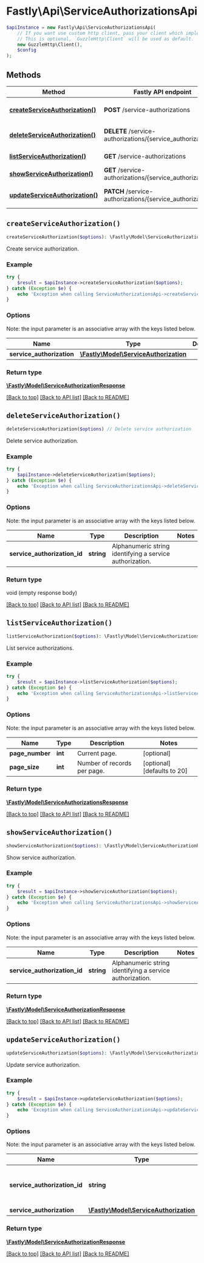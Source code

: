 # Fastly\Api\ServiceAuthorizationsApi


```php
$apiInstance = new Fastly\Api\ServiceAuthorizationsApi(
    // If you want use custom http client, pass your client which implements `GuzzleHttp\ClientInterface`.
    // This is optional, `GuzzleHttp\Client` will be used as default.
    new GuzzleHttp\Client(),
    $config
);
```

## Methods

Method | Fastly API endpoint | Description
------------- | ------------- | -------------
[**createServiceAuthorization()**](ServiceAuthorizationsApi.md#createServiceAuthorization) | **POST** /service-authorizations | Create service authorization
[**deleteServiceAuthorization()**](ServiceAuthorizationsApi.md#deleteServiceAuthorization) | **DELETE** /service-authorizations/{service_authorization_id} | Delete service authorization
[**listServiceAuthorization()**](ServiceAuthorizationsApi.md#listServiceAuthorization) | **GET** /service-authorizations | List service authorizations
[**showServiceAuthorization()**](ServiceAuthorizationsApi.md#showServiceAuthorization) | **GET** /service-authorizations/{service_authorization_id} | Show service authorization
[**updateServiceAuthorization()**](ServiceAuthorizationsApi.md#updateServiceAuthorization) | **PATCH** /service-authorizations/{service_authorization_id} | Update service authorization


## `createServiceAuthorization()`

```php
createServiceAuthorization($options): \Fastly\Model\ServiceAuthorizationResponse // Create service authorization
```

Create service authorization.

### Example
```php
try {
    $result = $apiInstance->createServiceAuthorization($options);
} catch (Exception $e) {
    echo 'Exception when calling ServiceAuthorizationsApi->createServiceAuthorization: ', $e->getMessage(), PHP_EOL;
}
```

### Options

Note: the input parameter is an associative array with the keys listed below.

Name | Type | Description  | Notes
------------- | ------------- | ------------- | -------------
**service_authorization** | [**\Fastly\Model\ServiceAuthorization**](../Model/ServiceAuthorization.md) |  | [optional]

### Return type

[**\Fastly\Model\ServiceAuthorizationResponse**](../Model/ServiceAuthorizationResponse.md)

[[Back to top]](#) [[Back to API list]](../../README.md#endpoints)
[[Back to README]](../../README.md)

## `deleteServiceAuthorization()`

```php
deleteServiceAuthorization($options) // Delete service authorization
```

Delete service authorization.

### Example
```php
try {
    $apiInstance->deleteServiceAuthorization($options);
} catch (Exception $e) {
    echo 'Exception when calling ServiceAuthorizationsApi->deleteServiceAuthorization: ', $e->getMessage(), PHP_EOL;
}
```

### Options

Note: the input parameter is an associative array with the keys listed below.

Name | Type | Description  | Notes
------------- | ------------- | ------------- | -------------
**service_authorization_id** | **string** | Alphanumeric string identifying a service authorization. |

### Return type

void (empty response body)

[[Back to top]](#) [[Back to API list]](../../README.md#endpoints)
[[Back to README]](../../README.md)

## `listServiceAuthorization()`

```php
listServiceAuthorization($options): \Fastly\Model\ServiceAuthorizationsResponse // List service authorizations
```

List service authorizations.

### Example
```php
try {
    $result = $apiInstance->listServiceAuthorization($options);
} catch (Exception $e) {
    echo 'Exception when calling ServiceAuthorizationsApi->listServiceAuthorization: ', $e->getMessage(), PHP_EOL;
}
```

### Options

Note: the input parameter is an associative array with the keys listed below.

Name | Type | Description  | Notes
------------- | ------------- | ------------- | -------------
**page_number** | **int** | Current page. | [optional]
**page_size** | **int** | Number of records per page. | [optional] [defaults to 20]

### Return type

[**\Fastly\Model\ServiceAuthorizationsResponse**](../Model/ServiceAuthorizationsResponse.md)

[[Back to top]](#) [[Back to API list]](../../README.md#endpoints)
[[Back to README]](../../README.md)

## `showServiceAuthorization()`

```php
showServiceAuthorization($options): \Fastly\Model\ServiceAuthorizationResponse // Show service authorization
```

Show service authorization.

### Example
```php
try {
    $result = $apiInstance->showServiceAuthorization($options);
} catch (Exception $e) {
    echo 'Exception when calling ServiceAuthorizationsApi->showServiceAuthorization: ', $e->getMessage(), PHP_EOL;
}
```

### Options

Note: the input parameter is an associative array with the keys listed below.

Name | Type | Description  | Notes
------------- | ------------- | ------------- | -------------
**service_authorization_id** | **string** | Alphanumeric string identifying a service authorization. |

### Return type

[**\Fastly\Model\ServiceAuthorizationResponse**](../Model/ServiceAuthorizationResponse.md)

[[Back to top]](#) [[Back to API list]](../../README.md#endpoints)
[[Back to README]](../../README.md)

## `updateServiceAuthorization()`

```php
updateServiceAuthorization($options): \Fastly\Model\ServiceAuthorizationResponse // Update service authorization
```

Update service authorization.

### Example
```php
try {
    $result = $apiInstance->updateServiceAuthorization($options);
} catch (Exception $e) {
    echo 'Exception when calling ServiceAuthorizationsApi->updateServiceAuthorization: ', $e->getMessage(), PHP_EOL;
}
```

### Options

Note: the input parameter is an associative array with the keys listed below.

Name | Type | Description  | Notes
------------- | ------------- | ------------- | -------------
**service_authorization_id** | **string** | Alphanumeric string identifying a service authorization. |
**service_authorization** | [**\Fastly\Model\ServiceAuthorization**](../Model/ServiceAuthorization.md) |  | [optional]

### Return type

[**\Fastly\Model\ServiceAuthorizationResponse**](../Model/ServiceAuthorizationResponse.md)

[[Back to top]](#) [[Back to API list]](../../README.md#endpoints)
[[Back to README]](../../README.md)
